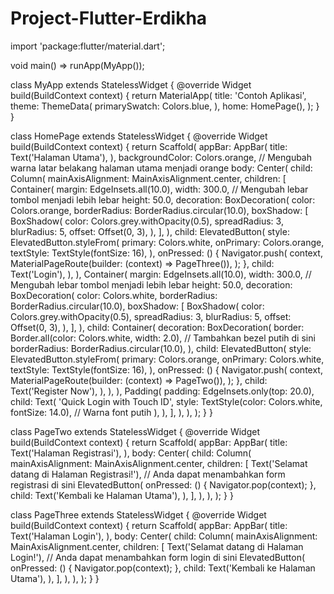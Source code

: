 # Project-Flutter-Erdikha
import 'package:flutter/material.dart';

void main() => runApp(MyApp());

class MyApp extends StatelessWidget {
  @override
  Widget build(BuildContext context) {
    return MaterialApp(
      title: 'Contoh Aplikasi',
      theme: ThemeData(
        primarySwatch: Colors.blue,
      ),
      home: HomePage(),
    );
  }
}

class HomePage extends StatelessWidget {
  @override
  Widget build(BuildContext context) {
    return Scaffold(
      appBar: AppBar(
        title: Text('Halaman Utama'),
      ),
      backgroundColor: Colors.orange, // Mengubah warna latar belakang halaman utama menjadi orange
      body: Center(
        child: Column(
          mainAxisAlignment: MainAxisAlignment.center,
          children: <Widget>[
            Container(
              margin: EdgeInsets.all(10.0),
              width: 300.0, // Mengubah lebar tombol menjadi lebih lebar
              height: 50.0,
              decoration: BoxDecoration(
                color: Colors.orange,
                borderRadius: BorderRadius.circular(10.0),
                boxShadow: [
                  BoxShadow(
                    color: Colors.grey.withOpacity(0.5),
                    spreadRadius: 3,
                    blurRadius: 5,
                    offset: Offset(0, 3),
                  ),
                ],
              ),
              child: ElevatedButton(
                style: ElevatedButton.styleFrom(
                  primary: Colors.white,
                  onPrimary: Colors.orange,
                  textStyle: TextStyle(fontSize: 16),
                ),
                onPressed: () {
                  Navigator.push(
                    context,
                    MaterialPageRoute(builder: (context) => PageThree()),
                  );
                },
                child: Text('Login'),
              ),
            ),
            Container(
              margin: EdgeInsets.all(10.0),
              width: 300.0, // Mengubah lebar tombol menjadi lebih lebar
              height: 50.0,
              decoration: BoxDecoration(
                color: Colors.white,
                borderRadius: BorderRadius.circular(10.0),
                boxShadow: [
                  BoxShadow(
                    color: Colors.grey.withOpacity(0.5),
                    spreadRadius: 3,
                    blurRadius: 5,
                    offset: Offset(0, 3),
                  ),
                ],
              ),
              child: Container(
                decoration: BoxDecoration(
                  border: Border.all(color: Colors.white, width: 2.0), // Tambahkan bezel putih di sini
                  borderRadius: BorderRadius.circular(10.0),
                ),
                child: ElevatedButton(
                  style: ElevatedButton.styleFrom(
                    primary: Colors.orange,
                    onPrimary: Colors.white,
                    textStyle: TextStyle(fontSize: 16),
                  ),
                  onPressed: () {
                    Navigator.push(
                      context,
                      MaterialPageRoute(builder: (context) => PageTwo()),
                    );
                  },
                  child: Text('Register Now'),
                ),
              ),
            ),
            Padding(
              padding: EdgeInsets.only(top: 20.0),
              child: Text(
                'Quick Login with Touch ID',
                style: TextStyle(color: Colors.white, fontSize: 14.0), // Warna font putih
              ),
            ),
          ],
        ),
      ),
    );
  }
}

class PageTwo extends StatelessWidget {
  @override
  Widget build(BuildContext context) {
    return Scaffold(
      appBar: AppBar(
        title: Text('Halaman Registrasi'),
      ),
      body: Center(
        child: Column(
          mainAxisAlignment: MainAxisAlignment.center,
          children: <Widget>[
            Text('Selamat datang di Halaman Registrasi!'),
            // Anda dapat menambahkan form registrasi di sini
            ElevatedButton(
              onPressed: () {
                Navigator.pop(context);
              },
              child: Text('Kembali ke Halaman Utama'),
            ),
          ],
        ),
      ),
    );
  }
}

class PageThree extends StatelessWidget {
  @override
  Widget build(BuildContext context) {
    return Scaffold(
      appBar: AppBar(
        title: Text('Halaman Login'),
      ),
      body: Center(
        child: Column(
          mainAxisAlignment: MainAxisAlignment.center,
          children: <Widget>[
            Text('Selamat datang di Halaman Login!'),
            // Anda dapat menambahkan form login di sini
            ElevatedButton(
              onPressed: () {
                Navigator.pop(context);
              },
              child: Text('Kembali ke Halaman Utama'),
            ),
          ],
        ),
      ),
    );
  }
}
